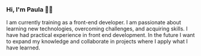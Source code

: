 ### Hi, I'm Paula 👋✨
I am currently training as a front-end developer. I am passionate about learning new technologies, overcoming challenges, and acquiring skills. I have had practical experience in front end development. In the future I want to expand my knowledge and collaborate in projects where I apply what I have learned.




